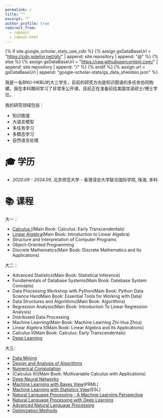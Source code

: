 ```yaml
---
permalink: /
title: ""
excerpt: ""
author_profile: true
redirect_from: 
  - /about/
  - /about.html
---
```


{% if site.google_scholar_stats_use_cdn %}
{% assign gsDataBaseUrl = "https://cdn.jsdelivr.net/gh/" | append: site.repository | append: "@" %}
{% else %}
{% assign gsDataBaseUrl = "https://raw.githubusercontent.com/" | append: site.repository | append: "/" %}
{% endif %}
{% assign url = gsDataBaseUrl | append: "google-scholar-stats/gs_data_shieldsio.json" %}

<span class='anchor' id='about-me'></span>

我是一名BNU-HKBU的大三学生，目前的研究方向是知识图谱的多任务协同构建。我在本科期间学习了非常多公开课，目前正在准备前往美国攻读硕士/博士学位。


我的研究领域包括：
- 知识图谱
- 大语言模型
- 多任务学习
- 多模态学习
- 自然语言处理
  


<span class='anchor' id='-xl'></span>

# 🎓 学历
- *2020.09 - 2024.09*, <a href="https://www.uic.edu.cn/"></a> 北京师范大学 - 香港浸会大学联合国际学院, 珠海, 本科 
 
<span class='anchor' id='-kc'></span>

# 📚 课程
大一：
- [Calculus I](http://ocw.nctu.edu.tw/course_detail-v.php?bgid=1&gid=0&nid=490)(Main Book: Calculus: Early Transcendentals)
- [Linear Algebra](https://ocw.mit.edu/courses/18-06-linear-algebra-spring-2010/)(Main Book: Introduction to Linear Algebra)
- Structure and Interpretation of Computer Programs
- Object-Oriented Programming
- Discrete Mathematics(Main Book: Discrete Mathematics and Its Applications)

大二：
- Advanced Statistics(Main Book: Statistical Inference)
- Fundamentals of Database Systems(Main Book: Datebase System Concepts)
- Data Processing Workshop with Python(Main Book: Python Data Science HandMain Book: Essential Tools for Working with Data)
- Data Structures and Algorithms(Main Book: Algorithms)
- Regression Analysis(Main Book: Introduction To Linear Regression Analysis)
- Distributed Data Processing
- Machine Learning(Main Book: Machine Learning Zhi-Hua Zhou)
- Linear Algebra II(Main Book: Linear Algebra and Its Applications)
- Calculus II(Main Book: Calculus: Early Transcendentals)
- [Deep Learning](https://speech.ee.ntu.edu.tw/~hylee/ml/2022-spring.php)

大三:
- [Data Mining](https://wiki.illinois.edu/wiki/display/cs412/Fall+2016+Course+Syllabus+and+Schedule)
- [Design and Analysis of Algorithms](https://www.bilibili.com/video/BV11341167sn/)
- [Numerical Computation](https://www.youtube.com/playlist?list=PLbxFfU5GKZz3D4NPYvvY7dvXiZ0awd4zn)
- [Calculus III](Main Book: Multivariable Calculus with Applications)
- [Deep Neural Networks](https://inst.eecs.berkeley.edu/~cs182/sp23/)
- [Machine Learning with Bayes View](https://uvaml1.github.io/)(PRML)
- [Machine Learning with Statistics View](https://people.eecs.berkeley.edu/~jrs/189/)(ESL)
- [Natural Language Processing - A Machine Learning Perspective](https://westlakenlp.github.io/nlpml/)
- [Natural Language Processing with Deep Learning](https://web.stanford.edu/class/cs224n/)
- [Advanced Natural Language Processing](http://www.phontron.com/class/anlp2022/)
- [Optimization Methods](https://www.stat.cmu.edu/~siva/teaching/725/)
